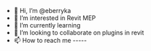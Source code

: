 - 👋 Hi, I’m @eberryka
- 👀 I’m interested in Revit MEP
- 🌱 I’m currently learning 
- 💞️ I’m looking to collaborate on plugins in revit
- 📫 How to reach me -----

<!---

--->
